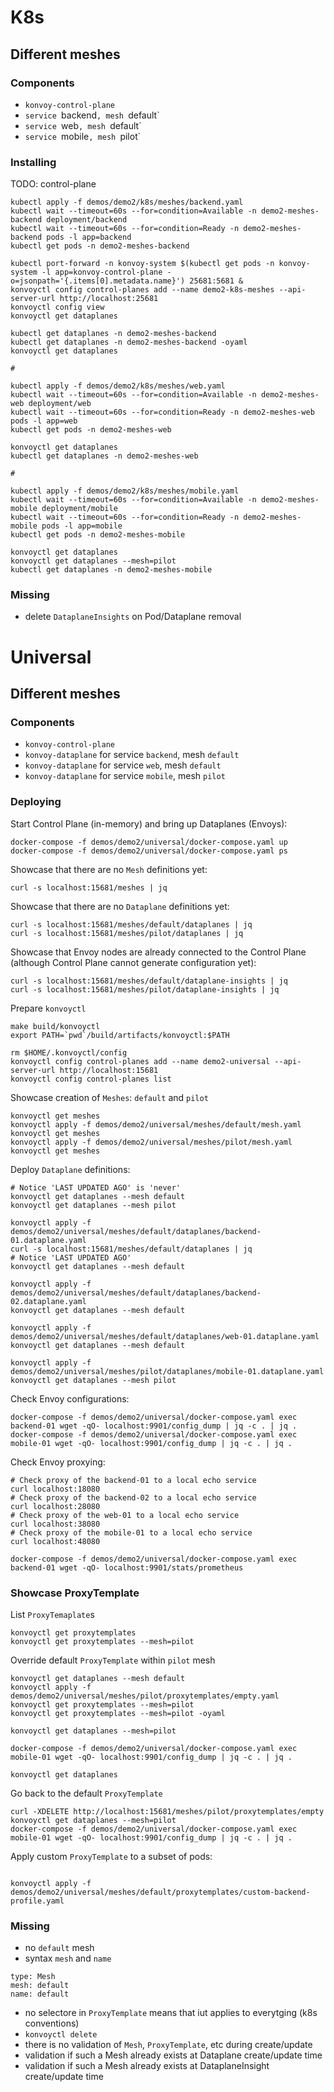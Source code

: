 # K8s

## Different meshes

### Components
 
* `konvoy-control-plane`
* `service `backend`, mesh `default`
* `service `web`, mesh `default`
* `service `mobile`, mesh `pilot`

### Installing

TODO: control-plane

```
kubectl apply -f demos/demo2/k8s/meshes/backend.yaml
kubectl wait --timeout=60s --for=condition=Available -n demo2-meshes-backend deployment/backend
kubectl wait --timeout=60s --for=condition=Ready -n demo2-meshes-backend pods -l app=backend
kubectl get pods -n demo2-meshes-backend

kubectl port-forward -n konvoy-system $(kubectl get pods -n konvoy-system -l app=konvoy-control-plane -o=jsonpath='{.items[0].metadata.name}') 25681:5681 &
konvoyctl config control-planes add --name demo2-k8s-meshes --api-server-url http://localhost:25681
konvoyctl config view
konvoyctl get dataplanes

kubectl get dataplanes -n demo2-meshes-backend
kubectl get dataplanes -n demo2-meshes-backend -oyaml
konvoyctl get dataplanes

#

kubectl apply -f demos/demo2/k8s/meshes/web.yaml
kubectl wait --timeout=60s --for=condition=Available -n demo2-meshes-web deployment/web
kubectl wait --timeout=60s --for=condition=Ready -n demo2-meshes-web pods -l app=web
kubectl get pods -n demo2-meshes-web

konvoyctl get dataplanes
kubectl get dataplanes -n demo2-meshes-web

#

kubectl apply -f demos/demo2/k8s/meshes/mobile.yaml
kubectl wait --timeout=60s --for=condition=Available -n demo2-meshes-mobile deployment/mobile
kubectl wait --timeout=60s --for=condition=Ready -n demo2-meshes-mobile pods -l app=mobile
kubectl get pods -n demo2-meshes-mobile

konvoyctl get dataplanes
konvoyctl get dataplanes --mesh=pilot
kubectl get dataplanes -n demo2-meshes-mobile

```

### Missing

- delete `DataplaneInsights` on Pod/Dataplane removal

# Universal

## Different meshes

### Components
 
* `konvoy-control-plane`
* `konvoy-dataplane` for service  `backend`, mesh `default`
* `konvoy-dataplane` for service  `web`, mesh `default`
* `konvoy-dataplane` for service  `mobile`, mesh `pilot`

### Deploying

Start Control Plane (in-memory) and bring up Dataplanes (Envoys):
```
docker-compose -f demos/demo2/universal/docker-compose.yaml up
docker-compose -f demos/demo2/universal/docker-compose.yaml ps
```

Showcase that there are no `Mesh` definitions yet:
```
curl -s localhost:15681/meshes | jq
```

Showcase that there are no `Dataplane` definitions yet:
```
curl -s localhost:15681/meshes/default/dataplanes | jq
curl -s localhost:15681/meshes/pilot/dataplanes | jq
```

Showcase that Envoy nodes are already connected to the Control Plane (although Control Plane cannot generate configuration yet):
```
curl -s localhost:15681/meshes/default/dataplane-insights | jq
curl -s localhost:15681/meshes/pilot/dataplane-insights | jq
```

Prepare `konvoyctl`
```
make build/konvoyctl
export PATH=`pwd`/build/artifacts/konvoyctl:$PATH

rm $HOME/.konvoyctl/config
konvoyctl config control-planes add --name demo2-universal --api-server-url http://localhost:15681
konvoyctl config control-planes list
```

Showcase creation of `Meshes`: `default` and `pilot`
```
konvoyctl get meshes
konvoyctl apply -f demos/demo2/universal/meshes/default/mesh.yaml
konvoyctl get meshes
konvoyctl apply -f demos/demo2/universal/meshes/pilot/mesh.yaml
konvoyctl get meshes
```

Deploy `Dataplane` definitions:
```
# Notice 'LAST UPDATED AGO' is 'never'
konvoyctl get dataplanes --mesh default
konvoyctl get dataplanes --mesh pilot

konvoyctl apply -f demos/demo2/universal/meshes/default/dataplanes/backend-01.dataplane.yaml
curl -s localhost:15681/meshes/default/dataplanes | jq
# Notice 'LAST UPDATED AGO'
konvoyctl get dataplanes --mesh default

konvoyctl apply -f demos/demo2/universal/meshes/default/dataplanes/backend-02.dataplane.yaml
konvoyctl get dataplanes --mesh default

konvoyctl apply -f demos/demo2/universal/meshes/default/dataplanes/web-01.dataplane.yaml
konvoyctl get dataplanes --mesh default

konvoyctl apply -f demos/demo2/universal/meshes/pilot/dataplanes/mobile-01.dataplane.yaml
konvoyctl get dataplanes --mesh pilot
```

Check Envoy configurations:
```
docker-compose -f demos/demo2/universal/docker-compose.yaml exec backend-01 wget -qO- localhost:9901/config_dump | jq -c . | jq .
docker-compose -f demos/demo2/universal/docker-compose.yaml exec mobile-01 wget -qO- localhost:9901/config_dump | jq -c . | jq .
```

Check Envoy proxying:
```
# Check proxy of the backend-01 to a local echo service
curl localhost:18080
# Check proxy of the backend-02 to a local echo service
curl localhost:28080
# Check proxy of the web-01 to a local echo service
curl localhost:38080
# Check proxy of the mobile-01 to a local echo service
curl localhost:48080
```

```
docker-compose -f demos/demo2/universal/docker-compose.yaml exec backend-01 wget -qO- localhost:9901/stats/prometheus
```

### Showcase ProxyTemplate

List `ProxyTemaplate`s
```
konvoyctl get proxytemplates
konvoyctl get proxytemplates --mesh=pilot
```

Override default `ProxyTemplate` within `pilot` mesh
```
konvoyctl get dataplanes --mesh default
konvoyctl apply -f demos/demo2/universal/meshes/pilot/proxytemplates/empty.yaml
konvoyctl get proxytemplates --mesh=pilot
konvoyctl get proxytemplates --mesh=pilot -oyaml

konvoyctl get dataplanes --mesh=pilot

docker-compose -f demos/demo2/universal/docker-compose.yaml exec mobile-01 wget -qO- localhost:9901/config_dump | jq -c . | jq .

konvoyctl get dataplanes
```

Go back to the default `ProxyTemplate`
```
curl -XDELETE http://localhost:15681/meshes/pilot/proxytemplates/empty
konvoyctl get dataplanes --mesh=pilot
docker-compose -f demos/demo2/universal/docker-compose.yaml exec mobile-01 wget -qO- localhost:9901/config_dump | jq -c . | jq .
```

Apply custom `ProxyTemplate` to a subset of pods:
```

konvoyctl apply -f demos/demo2/universal/meshes/default/proxytemplates/custom-backend-profile.yaml
```

### Missing

- no `default` mesh
- syntax `mesh` and `name`
```
type: Mesh
mesh: default
name: default
```
- no selectore in `ProxyTemplate` means that iut applies to everytging (k8s conventions)
- `konvoyctl delete`
- there is no validation of `Mesh`, `ProxyTemplate`, etc during create/update
- validation if such a Mesh already exists at Dataplane create/update time
- validation if such a Mesh already exists at DataplaneInsight create/update time
